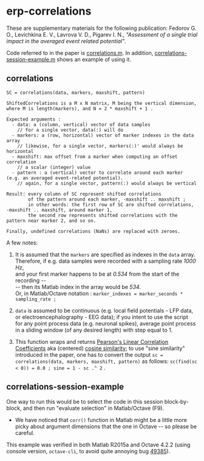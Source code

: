 # erp-correlations

These are supplementary materials for the following publication: Fedorov G. O., Levichkina E. V., Lavrova V. D., Pigarev I. N., _"Assessment of a single trial impact in the averaged event related potential"_.

Code referred to in the paper is [correlations.m](correlations.m). In addition, [correlations-session-example.m](correlations-session-example.m) shows an example of using it.

<!--
 * `correlations.m` -- code computing the correlations 
 * `correlations-session-example.m` -- usage example for `correlations.m` ;
 * <s> `average.m` -- sample code to calculate ERP averages </s> &nbsp;&nbsp; <font color="green">думаю, это не нужно</font>
-->

## correlations 

    SC = correlations(data, markers, maxshift, pattern)
    
    ShiftedCorrelations is a M x N matrix, M being the vertical dimension,
    where M is length(markers), and N = 2 * maxshift + 1 .
    
    Expected arguments :
      - data: a (column, vertical) vector of data samples
        // for a single vector, data(:) will do
      - markers: a (row, horizontal) vector of marker indexes in the data array
        // likewise, for a single vector, markers(:)' would always be horizontal
      - maxshift: max offset from a marker when computing an offset correlation
        // a scalar (integer) value
      - pattern : a (vertical) vector to correlate around each marker (e.g. an averaged event-related potential).
        // again, for a single vector, pattern(:) would always be vertical
      
    Result: every column of SC represent shifted correlations 
            of the pattern around each marker, -maxshift .. maxshift ;
            in other words: the first row of SC are shifted correlations, -maxshift .. maxshift, around marker 1,
            the second row represents shifted correlations with the pattern near marker 2, and so on.
            
    Finally, undefined correlations (NaNs) are replaced with zeroes.


A few notes:

 1. It is assumed that the `markers` are specified as indexes in the `data` array.  
    Therefore, if e.g. data samples were recorded with a sampling rate *1000 Hz*,  
    and your first marker happens to be at *0.534* from the start of the recording --  
    -- then its Matlab index in the array would be *534*.  
    Or, in Matlab/Octave notation : `marker_indexes = marker_seconds * sampling_rate ;`
  
  2. `data` is assumed to be continuous (e.g. local field potentials - LFP data,  
     or electroencephalography - EEG data); if you intent to use the script  
     for any point process data (e.g. neuronal spikes), average point process   
     in a sliding window (of any desired length) with step equal to 1.  
     
  3. This function wraps and returns [Pearson's Linear Correlation Coefficients](https://mathworks.com/help/stats/corr.html#mw_1b19e0d5-7906-4577-a0a5-b20311da7faf) aka (centered) [cosine similarity](https://en.wikipedia.org/wiki/Cosine_similarity); to use "sine similarity" introduced in the paper, one has to convert the output `sc = correlations(data, markers, maxshift, pattern)` as follows: `sc(find(sc < 0)) = 0.0 ; sine = 1 - sc .^ 2` .


## correlations-session-example

One way to run this would be to select the code in this session block-by-block, and then run "evaluate selection" in Matlab/Octave (F9).  

 * We have noticed that `corr()` function in Matlab might be a little more picky about argument dimensions that the one in Octave -- so please be careful.   

This example was verified in both Matlab R2015a and Octave 4.2.2 (using console version, `octave-cli`, to avoid quite annoying bug [49385](https://savannah.gnu.org/bugs/?49385)).  
